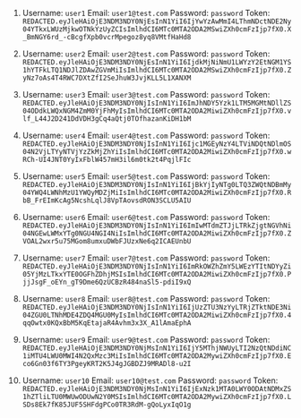 1. Username: `user1`
   Email: `user1@test.com`
   Password: `password`
   Token: `REDACTED.eyJleHAiOjE3NDM3NDY0NjEsInN1YiI6IjYwYzAwMmI4LThmNDctNDE2Ny04YTkxLWUzMjkwOTNkYzUyZCIsImlhdCI6MTc0MTA2ODA2MSwiZXh0cmFzIjp7fX0.X_BmNGY6rd_-cBcgfXpb0vcrMpegoz8yq8VMtfHaHd8`


2. Username: `user2`
   Email: `user2@test.com`
   Password: `password`
   Token: `REDACTED.eyJleHAiOjE3NDM3NDY0NjEsInN1YiI6IjdkMjNiNmU1LWYzY2EtNGM1YS1hYTFkLTQ1NDJlZDAwZGVmMiIsImlhdCI6MTc0MTA2ODA2MSwiZXh0cmFzIjp7fX0.ZyNz7oAs4T4RWC7DXtZfI2SeJhuW3JvjKLL5L1XANXM`


3. Username: `user3`
   Email: `user3@test.com`
   Password: `password`
   Token: `REDACTED.eyJleHAiOjE3NDM3NDY0NjIsInN1YiI6ImJhNDY5Yzk1LTM5MGMtNDllZS04ODdkLWQxNGM4ZmM0YjFhMyIsImlhdCI6MTc0MTA2ODA2MiwiZXh0cmFzIjp7fX0.vlf_L44J2D241DdVDH3gCq4aQtj0TOfhazanKiDH1bM`


4. Username: `user4`
   Email: `user4@test.com`
   Password: `password`
   Token: `REDACTED.eyJleHAiOjE3NDM3NDY0NjIsInN1YiI6Ijc1MGEyNzY4LTViNDQtNDlmOS04N2VjLTYyNTVjYzZkMjZhYiIsImlhdCI6MTc0MTA2ODA2MiwiZXh0cmFzIjp7fX0.wRCh-UI4JNT0YyIxFblW457mH3il6m0tk2t4PqjlFIc`


5. Username: `user5`
   Email: `user5@test.com`
   Password: `password`
   Token: `REDACTED.eyJleHAiOjE3NDM3NDY0NjIsInN1YiI6IjBkYjIyNTg0LTQ3ZWQtNDBmMy04YWQ4LWNhMzU1YWQyMDZjMiIsImlhdCI6MTc0MTA2ODA2MiwiZXh0cmFzIjp7fX0.RbB_FrEImKcAg5NcshLqlJ8VpTAovsdRON3SCLU5AIU`


6. Username: `user6`
   Email: `user6@test.com`
   Password: `password`
   Token: `REDACTED.eyJleHAiOjE3NDM3NDY0NjIsInN1YiI6ImIwMTdmZTJjLTRkZjgtNGVhNi04NGEwLWMxYTg0NGU4NGI4NiIsImlhdCI6MTc0MTA2ODA2MiwiZXh0cmFzIjp7fX0.ZVOAL2wxr5u75MGom8umxuDWbFJUzxNe6q2ICAEUnbU`


7. Username: `user7`
   Email: `user7@test.com`
   Password: `password`
   Token: `REDACTED.eyJleHAiOjE3NDM3NDY0NjIsInN1YiI6ImRkOWZhZmY5LWEzYTItNDYyZi05YjMzLTkxYTE0OGFhZDhjMSIsImlhdCI6MTc0MTA2ODA2MiwiZXh0cmFzIjp7fX0.PjjJsgF_oEYn_gT9Dme6QzUCBzR484naSl5-pdiI9xQ`


8. Username: `user8`
   Email: `user8@test.com`
   Password: `password`
   Token: `REDACTED.eyJleHAiOjE3NDM3NDY0NjIsInN1YiI6IjUzZTU3NzYyLTRjZTktNDE3Ni04ZGU0LTNhMDE4ZDQ4MGU0MyIsImlhdCI6MTc0MTA2ODA2MiwiZXh0cmFzIjp7fX0.4qqOwtx0KQxBbM5KqEtajaR4Avhm3x3X_A1lAmaEphA`


9. Username: `user9`
   Email: `user9@test.com`
   Password: `password`
   Token: `REDACTED.eyJleHAiOjE3NDM3NDY0NjMsInN1YiI6IjY5MThjNWUyLTI2NzQtNDdiNC1iMTU4LWU0MWI4N2QxMzc3MiIsImlhdCI6MTc0MTA2ODA2MywiZXh0cmFzIjp7fX0.Eco6Gn03f6TY3PgeyKRT2K5J4gJGBDZJ9MRADl8-u2I`


10. Username: `user10`
   Email: `user10@test.com`
   Password: `password`
   Token: `REDACTED.eyJleHAiOjE3NDM3NDY0NjMsInN1YiI6IjExNzk1MTA0LWY0ODAtNDMxZS1hZTliLTU0MWUwODUwN2Y0MSIsImlhdCI6MTc0MTA2ODA2MywiZXh0cmFzIjp7fX0.LSDs8Ek7fK85JUF5SHFdgPCo0TR3RdM-gQoLyxIqO1g`
